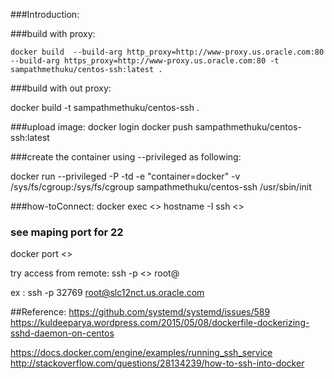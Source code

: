 ###Introduction:



###build with proxy:
```
docker build  --build-arg http_proxy=http://www-proxy.us.oracle.com:80 --build-arg https_proxy=http://www-proxy.us.oracle.com:80 -t sampathmethuku/centos-ssh:latest .
```
###build with out proxy: 

docker build  -t sampathmethuku/centos-ssh .



###upload image:
docker login
docker push sampathmethuku/centos-ssh:latest




###create the container using --privileged as following:

docker run --privileged  -P -td -e "container=docker"  -v /sys/fs/cgroup:/sys/fs/cgroup  sampathmethuku/centos-ssh  /usr/sbin/init


###how-toConnect:
docker exec <<container-id>> hostname -I 
ssh <<ip>>


### see maping port for 22

docker port <<container-id>>

try access from remote:
ssh -p <<maping-port>> root@<docker-host>

ex : ssh -p 32769 root@slc12nct.us.oracle.com



##Reference:
https://github.com/systemd/systemd/issues/589
https://kuldeeparya.wordpress.com/2015/05/08/dockerfile-dockerizing-sshd-daemon-on-centos

https://docs.docker.com/engine/examples/running_ssh_service
http://stackoverflow.com/questions/28134239/how-to-ssh-into-docker
